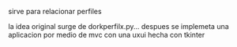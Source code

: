 sirve para relacionar perfiles 

la idea original surge de dorkperfilx.py... despues se implemeta una aplicacion por medio de mvc con una uxui hecha con tkinter
